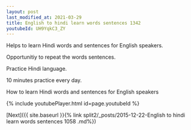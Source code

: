 ```yaml
---
layout: post
last_modified_at: 2021-03-29
title: English to hindi learn words sentences 1342 
youtubeId: UH9YqkC3_ZY
---
```

 
 
Helps to learn Hindi words and sentences for English speakers.

Opportunitiy to repeat the words sentences. 

Practice Hindi language. 
 
10 minutes practice every day. 
 
How to learn Hindi words and sentences for English speakers 
 
{% include youtubePlayer.html id=page.youtubeId %}
 
 
[Next]({{ site.baseurl }}{% link  split2/_posts/2015-12-22-English to hindi learn words sentences 1058 .md%})
 
